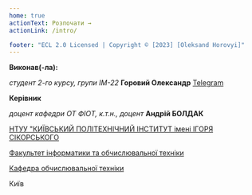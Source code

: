 ```yaml
---
home: true
actionText: Розпочати →
actionLink: /intro/

footer: "ECL 2.0 Licensed | Copyright © [2023] [Oleksand Horovyi]"
---
```



**Виконав(-ла):** 

*студент 2-го курсу, групи ІМ-22*<span padding-right:5em></span> **Горовий Олександр** [Telegram](https://t.me/GigaWaltuh)

**Керівник**

*доцент кафедри ОТ ФІОТ, к.т.н., доцент*<span padding-right:5em></span> **Андрій БОЛДАК** 

[НТУУ "КИЇВСЬКИЙ ПОЛІТЕХНІЧНИЙ ІНСТИТУТ імені ІГОРЯ СІКОРСЬКОГО](https://kpi.ua/)

[Факультет інформатики та обчислювальної техніки](https://fiot.kpi.ua/)

[Кафедра обчислювальної техніки](https://comsys.kpi.ua/)

Київ
